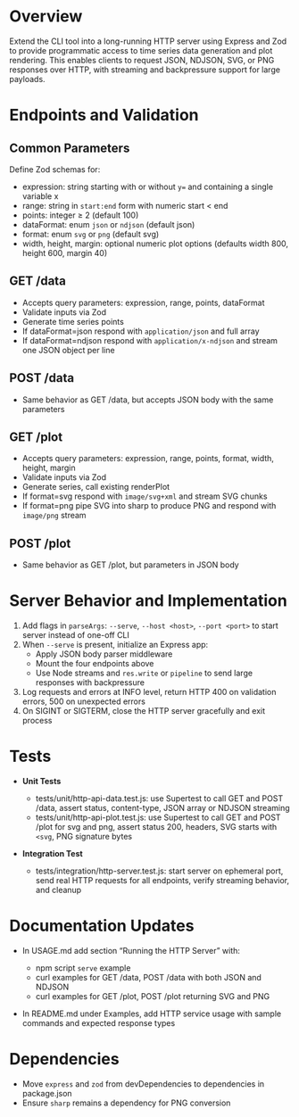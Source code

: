 # Overview

Extend the CLI tool into a long-running HTTP server using Express and Zod to provide programmatic access to time series data generation and plot rendering. This enables clients to request JSON, NDJSON, SVG, or PNG responses over HTTP, with streaming and backpressure support for large payloads.

# Endpoints and Validation

## Common Parameters
Define Zod schemas for:
- expression: string starting with or without `y=` and containing a single variable x
- range: string in `start:end` form with numeric start < end
- points: integer ≥ 2 (default 100)
- dataFormat: enum `json` or `ndjson` (default json)
- format: enum `svg` or `png` (default svg)
- width, height, margin: optional numeric plot options (defaults width 800, height 600, margin 40)

## GET /data
- Accepts query parameters: expression, range, points, dataFormat
- Validate inputs via Zod
- Generate time series points
- If dataFormat=json respond with `application/json` and full array
- If dataFormat=ndjson respond with `application/x-ndjson` and stream one JSON object per line

## POST /data
- Same behavior as GET /data, but accepts JSON body with the same parameters

## GET /plot
- Accepts query parameters: expression, range, points, format, width, height, margin
- Validate inputs via Zod
- Generate series, call existing renderPlot
- If format=svg respond with `image/svg+xml` and stream SVG chunks
- If format=png pipe SVG into sharp to produce PNG and respond with `image/png` stream

## POST /plot
- Same behavior as GET /plot, but parameters in JSON body

# Server Behavior and Implementation

1. Add flags in `parseArgs`: `--serve`, `--host <host>`, `--port <port>` to start server instead of one-off CLI
2. When `--serve` is present, initialize an Express app:
   - Apply JSON body parser middleware
   - Mount the four endpoints above
   - Use Node streams and `res.write` or `pipeline` to send large responses with backpressure
3. Log requests and errors at INFO level, return HTTP 400 on validation errors, 500 on unexpected errors
4. On SIGINT or SIGTERM, close the HTTP server gracefully and exit process

# Tests

- **Unit Tests**
  - tests/unit/http-api-data.test.js: use Supertest to call GET and POST /data, assert status, content-type, JSON array or NDJSON streaming
  - tests/unit/http-api-plot.test.js: use Supertest to call GET and POST /plot for svg and png, assert status 200, headers, SVG starts with `<svg`, PNG signature bytes

- **Integration Test**
  - tests/integration/http-server.test.js: start server on ephemeral port, send real HTTP requests for all endpoints, verify streaming behavior, and cleanup

# Documentation Updates

- In USAGE.md add section “Running the HTTP Server” with:
  - npm script `serve` example
  - curl examples for GET /data, POST /data with both JSON and NDJSON
  - curl examples for GET /plot, POST /plot returning SVG and PNG

- In README.md under Examples, add HTTP service usage with sample commands and expected response types

# Dependencies

- Move `express` and `zod` from devDependencies to dependencies in package.json
- Ensure `sharp` remains a dependency for PNG conversion

